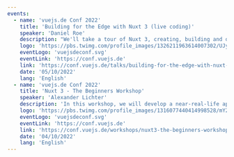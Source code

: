 ```yaml
---
events:
  - name: 'vuejs.de Conf 2022'
    title: 'Building for the Edge with Nuxt 3 (live coding)'
    speaker: 'Daniel Roe'
    description: "We'll take a tour of Nuxt 3, creating, building and deploying a real, live-coded app to a serverless environment. We'll talk about how changing requirements in today's serverless world require frameworks to change, and how that makes a difference for UX and performance."
    logo: 'https://pbs.twimg.com/profile_images/1326211963614007302/UJyvtK2f_400x400.jpg'
    eventLogo: 'vuejsdeconf.svg'
    eventLink: 'https://conf.vuejs.de'
    link: 'https://conf.vuejs.de/talks/building-for-the-edge-with-nuxt-3/'
    date: '05/10/2022'
    lang: 'English'
  - name: 'vuejs.de Conf 2022'
    title: 'Nuxt 3 - The Beginners Workshop'
    speaker: 'Alexander Lichter'
    description: 'In this workshop, we will develop a near-real-life app based on Nuxt and Vue together! From creating the project to the final deployment. During this process we will take a look at many features Nuxt 3 offers and how they boost your productivity.'
    logo: 'https://pbs.twimg.com/profile_images/1316077440414998528/mY2rcM7__400x400.jpg'
    eventLogo: 'vuejsdeconf.svg'
    eventLink: 'https://conf.vuejs.de'
    link: 'https://conf.vuejs.de/workshops/nuxt3-the-beginners-workshop/'
    date: '04/10/2022'
    lang: 'English'
---
```

